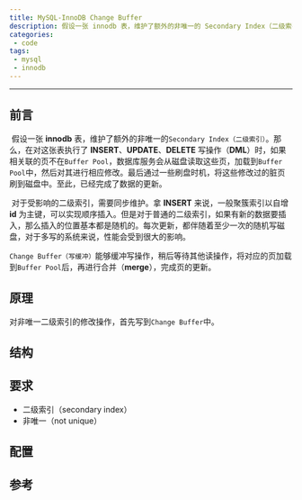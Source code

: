 ```yaml
---
title: MySQL-InnoDB Change Buffer
description: 假设一张 innodb 表，维护了额外的非唯一的 Secondary Index（二级索引）。那么，在对这张表执行了 INSERT、UPDATE、DELETE 写操作（DML）时，如果相关联的页不在 Buffer Pool，数据库服务会从磁盘读取这些页，加载到 Buffer Pool 中，然后对其进行相应修改。最后通过一些刷盘时机，将这些修改过的脏页刷到磁盘中。至此，已经完成了数据的更新...
categories: 
 - code
tags:
 - mysql
 - innodb
---
```


------

## 前言

​	假设一张 **innodb** 表，维护了额外的非唯一的`Secondary Index（二级索引）`。那么，在对这张表执行了 **INSERT**、**UPDATE**、**DELETE** 写操作（**DML**）时，如果相关联的页不在`Buffer Pool`，数据库服务会从磁盘读取这些页，加载到`Buffer Pool`中，然后对其进行相应修改。最后通过一些刷盘时机，将这些修改过的脏页刷到磁盘中。至此，已经完成了数据的更新。

​	对于受影响的二级索引，需要同步维护。拿 **INSERT** 来说，一般聚簇索引以自增 **id** 为主键，可以实现顺序插入。但是对于普通的二级索引，如果有新的数据要插入，那么插入的位置基本都是随机的。每次更新，都伴随着至少一次的随机写磁盘，对于多写的系统来说，性能会受到很大的影响。

​	`Change Buffer（写缓冲）`能够缓冲写操作，稍后等待其他读操作，将对应的页加载到`Buffer Pool`后，再进行合并（**merge**），完成页的更新。

## 原理

​	对非唯一二级索引的修改操作，首先写到`Change Buffer`中。

## 结构

## 要求

- 二级索引（secondary index）
- 非唯一（not unique）

## 配置

## 参考

